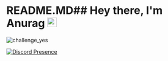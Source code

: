 # README.MD## Hey there, I'm Anurag <img src="https://media.giphy.com/media/hvRJCLFzcasrR4ia7z/giphy.gif" width="25px">
![challenge_yes](https://i.alexflipnote.dev/4h93guy.png)

[![Discord Presence](https://lanyard.cnrad.dev/api/748175432519647239
                            )](https://discord.com/users/748175432519647239)
